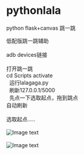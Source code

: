 # pythonlala
python flask+canvas 跳一跳

低配版跳一跳辅助<br>  
adb devices链接<br>  
打开跳一跳<br>
cd Scripts activate<br>  
运行lalagaga.py<br>  
刷新127.0.0.1/5000<br>  
先点一下选取起点，拖到跳点<br> 
自动刷新<br>  
选取起点.....<br>  
![Image text](https://raw.githubusercontent.com/yilingapa/pythonlala/master/1.jpg)<br>  
![Image text](https://raw.githubusercontent.com/yilingapa/pythonlala/master/2.jpg)
